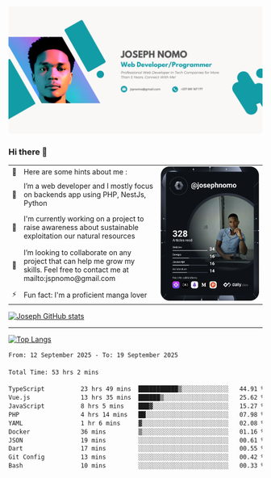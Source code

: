 ![Banner of my profile!](/Joseph_NOMO_NEW.png "Banner")

### Hi there 👋

<!--- | --  | 👋  | Here are some hints about me :                                                                                                 | <td rowspan=6><img src="/devcard.svg" width="400" alt="Joseph NOMO's Dev Card"/></td> |
| --- | --- | ------------------------------------------------------------------------------------------------------------------------------ | ------------------------------------------------------------------------------------- |
| --  | 🔭  | I’m a web developer and I mostly focus on backends app using PHP, NestJs, Python                                               |
| --  | 🦁  | I'm currently working on a project to raise awareness about sustainable exploitation our natural resources                     |
| --  | 👯  | I’m looking to collaborate on any project that can help me grow my skills. Feel free to contact me at mailto:jspnomo@gmail.com |
| --  | ⚡  | Fun fact: I'm a proficient manga lover                                                                                         |
--->

<table>
    <tr>
        <td width="1%">👋</td>
        <td width="55%">Here are some hints about me :</td>
        <td rowspan=6 width="44%"><img src="/devcard.svg" width="400" alt="Joseph NOMO's Dev Card"/></td>
    </tr>
    <tr>
        <td>🔭</td>
        <td>I’m a web developer and I mostly focus on backends app using PHP, NestJs, Python</td>
    </tr>
    <tr>
        <td>🦁</td>
        <td>I'm currently working on a project to raise awareness about sustainable exploitation our natural resources</td>
    </tr>
    <tr>
        <td>👯</td>
        <td>I’m looking to collaborate on any project that can help me grow my skills. Feel free to contact me at mailto:jspnomo@gmail.com</td>
    </tr>
    <tr>
        <td>⚡</td>
        <td>Fun fact: I'm a proficient manga lover</td>
    </tr>

</table>

[![Joseph GitHub stats](https://github-readme-stats-seven-sigma-53.vercel.app/api?username=Jspascal)](https://github.com/Jspascal/github-readme-stats)

---

[![Top Langs](https://github-readme-stats-seven-sigma-53.vercel.app/api/top-langs/?username=Jspascal&layout=compact)](https://github.com/Jspascal/github-readme-stats)

<!--START_SECTION:waka-->

```txt
From: 12 September 2025 - To: 19 September 2025

Total Time: 53 hrs 2 mins

TypeScript          23 hrs 49 mins  ███████████▒░░░░░░░░░░░░░   44.91 %
Vue.js              13 hrs 35 mins  ██████▒░░░░░░░░░░░░░░░░░░   25.62 %
JavaScript          8 hrs 5 mins    ███▓░░░░░░░░░░░░░░░░░░░░░   15.27 %
PHP                 4 hrs 14 mins   ██░░░░░░░░░░░░░░░░░░░░░░░   07.98 %
YAML                1 hr 6 mins     ▓░░░░░░░░░░░░░░░░░░░░░░░░   02.08 %
Docker              36 mins         ▒░░░░░░░░░░░░░░░░░░░░░░░░   01.16 %
JSON                19 mins         ░░░░░░░░░░░░░░░░░░░░░░░░░   00.61 %
Dart                17 mins         ░░░░░░░░░░░░░░░░░░░░░░░░░   00.55 %
Git Config          13 mins         ░░░░░░░░░░░░░░░░░░░░░░░░░   00.42 %
Bash                10 mins         ░░░░░░░░░░░░░░░░░░░░░░░░░   00.33 %
```

<!--END_SECTION:waka-->
